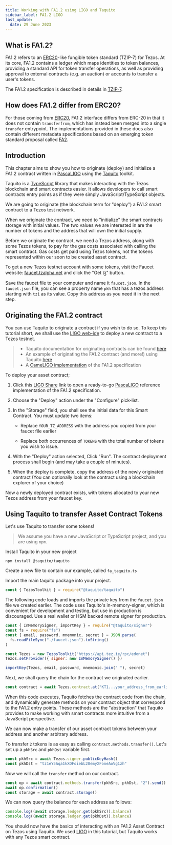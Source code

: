 ```yaml
---
title: Working with FA1.2 using LIGO and Taquito
sidebar_label: FA1.2 LIGO
last_update:
  date: 29 June 2023
---
```


## What is FA1.2?

FA1.2 refers to an [ERC20](https://eips.ethereum.org/EIPS/eip-20)-like fungible token standard (TZIP-7) for Tezos. At its core, FA1.2 contains a ledger which maps identities to token balances, providing a standard API for token transfer operations, as well as providing approval to external contracts (e.g. an auction) or accounts to transfer a user's tokens.

The FA1.2 specification is described in details in
[TZIP-7](https://gitlab.com/tzip/tzip/blob/master/proposals/tzip-7/tzip-7.md).

## How does FA1.2 differ from ERC20?

For those coming from [ERC20](https://eips.ethereum.org/EIPS/eip-20), FA1.2 interface differs from ERC-20 in that it does not contain `transferfrom`, which has instead been merged into a single `transfer` entrypoint. The implementations provided in these docs also contain different metadata specifications based on an emerging token standard proposal called [FA2](https://gitlab.com/tzip/tzip/-/blob/master/proposals/tzip-12/tzip-12.md).


## Introduction

This chapter aims to show you how to originate (deploy) and initialize a
FA1.2 contract written in [PascaLIGO][] using the [Taquito][0] toolkit.

Taquito is a [TypeScript][] library that makes interacting with the Tezos
blockchain and smart contracts easier. It allows developers to call smart
contracts entry points as if they were simply JavaScript/TypeScript objects.

We are going to originate (the blockchain term for "deploy") a FA1.2 smart
contract to a Tezos test network.

When we originate the contract, we need to "initialize" the smart contracts
storage with initial values. The two values we are interested in are the number
of tokens and the address that will own the initial supply.

Before we originate the contract, we need a Tezos address, along with some Tezos
tokens, to pay for the gas costs associated with calling the smart contract. Gas
costs get paid using Tezos tokens, not the tokens represented within our soon to
be created asset contract.

To get a new Tezos testnet account with some tokens, visit the Faucet website:
[faucet.tzalpha.net][3] and click the "Get ꜩ" button.

Save the faucet file to your computer and name it `faucet.json`. In the
`faucet.json` file, you can see a property name `pkh` that has a tezos address
starting with `tz1` as its value. Copy this address as you need it in the next
step.

## Originating the FA1.2 contract

You can use Taquito to originate a contract if you wish to do so. To keep this
tutorial short, we shall use the [LIGO web-ide][] to deploy a new contract to a
Tezos testnet.

> * Taquito documentation for originating contracts can be found [here][5]
> * An example of originating the FA1.2 contract (and more!) using Taquito
> [here][1]
> * A [CameLIGO implementation][] of the FA1.2 specification

To deploy your asset contract;

1. Click this [LIGO Share][2] link to open a ready-to-go [PascaLIGO][] reference
   implementation of the FA1.2 specification.
1. Choose the "Deploy" action under the "Configure" pick-list.
1. In the "Storage" field, you shall see the initial data for this Smart
   Contract. You must update two items:

   * Replace `YOUR_TZ_ADDRESS` with the address you copied from
     your faucet file earlier

   * Replace *both* occurrences of `TOKENS` with the total number
     of tokens you wish to issue.

1. With the "Deploy" action selected, Click "Run". The contract deployment
   process shall begin (and may take a couple of minutes).
1. When the deploy is complete, copy the address of the newly originated
   contract (You can optionally look at the contract using a blockchain explorer
   of your choice)

Now a newly deployed contract exists, with tokens allocated to your new Tezos
address from your faucet key.

## Using Taquito to transfer Asset Contract Tokens

Let's use Taquito to transfer some tokens!

> We assume you have a new JavaScript or TypeScript project, and you are using
> `npm`.

Install Taquito in your new project

```
npm install @taquito/taquito
```

Create a new file to contain our example, called `fa_taquito.ts`

Import the main taquito package into your project.

```js
const { TezosToolkit } = require("@taquito/taquito")
```

The following code loads and imports the private key from the `faucet.json` file
we created earlier. The code uses Taquito's in-memory-signer, which is
convenient for development and testing, but use in production is
discouraged. Use a real wallet or HSM backed remote signer for production.

```js
const { InMemorySigner, importKey } = require("@taquito/signer")
const fs = require("fs")
const { email, password, mnemonic, secret } = JSON.parse(
  fs.readFileSync("./faucet.json").toString()
)

const Tezos = new TezosToolkit("https://api.tez.ie/rpc/edonet")
Tezos.setProvider({ signer: new InMemorySigner() })

importKey(Tezos, email, password, mnemonic.join(" "), secret)
```

Next, we shall query the chain for the contract we originated earlier.

```js
const contract = await Tezos.contract.at("KT1...your_address_from_earlier")
```

When this code executes, Taquito fetches the contract code from the chain, and
dynamically generate methods on your contract object that correspond to the
FA1.2 entry points. These methods are the "abstraction" that Taquito provides to
make working with smart contracts more intuitive from a JavaScript perspective.

We can now make a transfer of our asset contract tokens between your address and
another arbitrary address.

To transfer `2` tokens is as easy as calling `contract.methods.transfer()`.
Let's set up a `pkhSrc` and `pkhDst` variable first.

```js
const pkhSrc = await Tezos.signer.publicKeyHash()
const pkhDst = "tz1eY5Aqa1kXDFoiebL28emyXFoneAoVg1zh"
```

Now we will call the `transfer` method on our contract.

```js
const op = await contract.methods.transfer(pkhSrc, pkhDst, "2").send()
await op.confirmation()
const storage = await contract.storage()
```

We can now query the balance for each address as follows:

```js
console.log((await storage.ledger.get(pkhSrc)).balance)
console.log((await storage.ledger.get(pkhDst)).balance)
```

You should now have the basics of interacting with an FA1.2 Asset Contract on
Tezos using Taquito. We used [LIGO][] in this tutorial, but Taquito works with any
Tezos smart contract.

[0]: https://tezostaquito.io/
[1]: https://github.com/ecadlabs/token-contract-example/blob/master/deploy.js
[2]: https://ide.ligolang.org/p/aH_t20VC4iUxC3IRU8-s2g
[3]: https://faucet.tzalpha.net/
[5]: https://tezostaquito.io/docs/originate
[PascaLIGO]: https://ligolang.org/
[LIGO]: https://ligolang.org/
[LIGO web-ide]: https://ide.ligolang.org/
[TypeScript]: https://www.typescriptlang.org/
[CameLIGO implementation]: https://gitlab.com/ligolang/ligo/-/blob/dev/src/test/contracts/FA1.2.mligo
